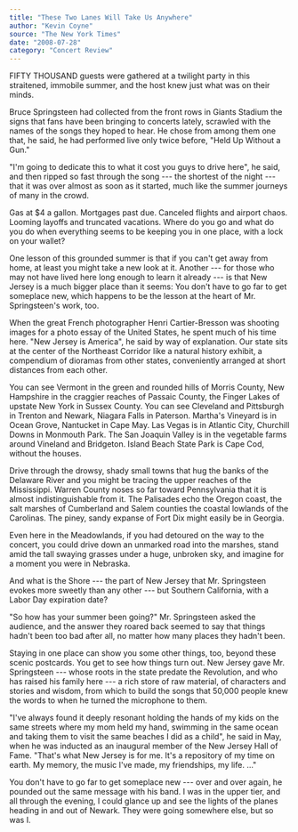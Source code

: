 ```yaml
---
title: "These Two Lanes Will Take Us Anywhere"
author: "Kevin Coyne"
source: "The New York Times"
date: "2008-07-28"
category: "Concert Review"
---
```


FIFTY THOUSAND guests were gathered at a twilight party in this straitened, immobile summer, and the host knew just what was on their minds.

Bruce Springsteen had collected from the front rows in Giants Stadium the signs that fans have been bringing to concerts lately, scrawled with the names of the songs they hoped to hear. He chose from among them one that, he said, he had performed live only twice before, "Held Up Without a Gun."

"I'm going to dedicate this to what it cost you guys to drive here", he said, and then ripped so fast through the song --- the shortest of the night --- that it was over almost as soon as it started, much like the summer journeys of many in the crowd.

Gas at $4 a gallon. Mortgages past due. Canceled flights and airport chaos. Looming layoffs and truncated vacations. Where do you go and what do you do when everything seems to be keeping you in one place, with a lock on your wallet?

One lesson of this grounded summer is that if you can't get away from home, at least you might take a new look at it. Another --- for those who may not have lived here long enough to learn it already --- is that New Jersey is a much bigger place than it seems: You don't have to go far to get someplace new, which happens to be the lesson at the heart of Mr. Springsteen's work, too.

When the great French photographer Henri Cartier-Bresson was shooting images for a photo essay of the United States, he spent much of his time here. "New Jersey is America", he said by way of explanation. Our state sits at the center of the Northeast Corridor like a natural history exhibit, a compendium of dioramas from other states, conveniently arranged at short distances from each other.

You can see Vermont in the green and rounded hills of Morris County, New Hampshire in the craggier reaches of Passaic County, the Finger Lakes of upstate New York in Sussex County. You can see Cleveland and Pittsburgh in Trenton and Newark, Niagara Falls in Paterson. Martha's Vineyard is in Ocean Grove, Nantucket in Cape May. Las Vegas is in Atlantic City, Churchill Downs in Monmouth Park. The San Joaquin Valley is in the vegetable farms around Vineland and Bridgeton. Island Beach State Park is Cape Cod, without the houses.

Drive through the drowsy, shady small towns that hug the banks of the Delaware River and you might be tracing the upper reaches of the Mississippi. Warren County noses so far toward Pennsylvania that it is almost indistinguishable from it. The Palisades echo the Oregon coast, the salt marshes of Cumberland and Salem counties the coastal lowlands of the Carolinas. The piney, sandy expanse of Fort Dix might easily be in Georgia.

Even here in the Meadowlands, if you had detoured on the way to the concert, you could drive down an unmarked road into the marshes, stand amid the tall swaying grasses under a huge, unbroken sky, and imagine for a moment you were in Nebraska.

And what is the Shore --- the part of New Jersey that Mr. Springsteen evokes more sweetly than any other --- but Southern California, with a Labor Day expiration date?

"So how has your summer been going?" Mr. Springsteen asked the audience, and the answer they roared back seemed to say that things hadn't been too bad after all, no matter how many places they hadn't been.

Staying in one place can show you some other things, too, beyond these scenic postcards. You get to see how things turn out. New Jersey gave Mr. Springsteen --- whose roots in the state predate the Revolution, and who has raised his family here --- a rich store of raw material, of characters and stories and wisdom, from which to build the songs that 50,000 people knew the words to when he turned the microphone to them.

"I've always found it deeply resonant holding the hands of my kids on the same streets where my mom held my hand, swimming in the same ocean and taking them to visit the same beaches I did as a child", he said in May, when he was inducted as an inaugural member of the New Jersey Hall of Fame. "That's what New Jersey is for me. It's a repository of my time on earth. My memory, the music I've made, my friendships, my life. ..."

You don't have to go far to get someplace new --- over and over again, he pounded out the same message with his band. I was in the upper tier, and all through the evening, I could glance up and see the lights of the planes heading in and out of Newark. They were going somewhere else, but so was I.